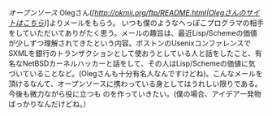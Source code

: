 *オープンソース* Olegさん(*[http://okmij.org/ftp/README.html|Olegさんのサイトはこちら)*]よりメールをもらう。
いつも僕のようなへっぽこプログラマの相手をしていただいてありがたく思う。メールの趣旨は、最近Lisp/Schemeの価値が少しずつ理解されてきたという内容。ボストンのUsenixコンファレンスでSXMLを銀行のトランザクションとして使おうとしている人と話をしたこと、有名なNetBSDカーネルハッカーと話をして、その人はLisp/Schemeの価値に気
づいていることなど。(Olegさんも十分有名人なんですけどね)。こんなメールを頂けるなんて、オープンソースに携わっている身としてはうれしい限りである。今後も微力ながら役に立つも
のを作っていきたい。(僕の場合、アイデア一発物ばっかりなんだけどね。）
